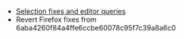 
- [Selection fixes and editor queries](https://github.com/ianstormtaylor/slate/pull/2933)
- Revert Firefox fixes from 6aba4260f84a4ffe6ccbe60078c95f7c39a8a6c0
